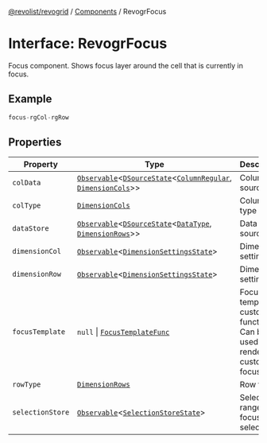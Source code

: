 [@revolist/revogrid](README.md) / [Components](Namespace.Components.md) / RevogrFocus

# Interface: RevogrFocus

Focus component. Shows focus layer around the cell that is currently in focus.

## Example

```ts
focus-rgCol-rgRow
```

## Properties

| Property | Type | Description | Defined in |
| ------ | ------ | ------ | ------ |
| `colData` | [`Observable`](TypeAlias.Observable.md)\<[`DSourceState`](TypeAlias.DSourceState.md)\<[`ColumnRegular`](Interface.ColumnRegular.md), [`DimensionCols`](TypeAlias.DimensionCols.md)\>\> | Column source | [src/components.d.ts:412](https://github.com/revolist/revogrid/blob/0ab93afcbb5b98b002edc76b162fc6cdefa047cd/src/components.d.ts#L412) |
| `colType` | [`DimensionCols`](TypeAlias.DimensionCols.md) | Column type | [src/components.d.ts:416](https://github.com/revolist/revogrid/blob/0ab93afcbb5b98b002edc76b162fc6cdefa047cd/src/components.d.ts#L416) |
| `dataStore` | [`Observable`](TypeAlias.Observable.md)\<[`DSourceState`](TypeAlias.DSourceState.md)\<[`DataType`](TypeAlias.DataType.md), [`DimensionRows`](TypeAlias.DimensionRows.md)\>\> | Data rows source | [src/components.d.ts:420](https://github.com/revolist/revogrid/blob/0ab93afcbb5b98b002edc76b162fc6cdefa047cd/src/components.d.ts#L420) |
| `dimensionCol` | [`Observable`](TypeAlias.Observable.md)\<[`DimensionSettingsState`](Interface.DimensionSettingsState.md)\> | Dimension settings X | [src/components.d.ts:424](https://github.com/revolist/revogrid/blob/0ab93afcbb5b98b002edc76b162fc6cdefa047cd/src/components.d.ts#L424) |
| `dimensionRow` | [`Observable`](TypeAlias.Observable.md)\<[`DimensionSettingsState`](Interface.DimensionSettingsState.md)\> | Dimension settings Y | [src/components.d.ts:428](https://github.com/revolist/revogrid/blob/0ab93afcbb5b98b002edc76b162fc6cdefa047cd/src/components.d.ts#L428) |
| `focusTemplate` | `null` \| [`FocusTemplateFunc`](TypeAlias.FocusTemplateFunc.md) | Focus template custom function. Can be used to render custom focus layer. | [src/components.d.ts:432](https://github.com/revolist/revogrid/blob/0ab93afcbb5b98b002edc76b162fc6cdefa047cd/src/components.d.ts#L432) |
| `rowType` | [`DimensionRows`](TypeAlias.DimensionRows.md) | Row type | [src/components.d.ts:436](https://github.com/revolist/revogrid/blob/0ab93afcbb5b98b002edc76b162fc6cdefa047cd/src/components.d.ts#L436) |
| `selectionStore` | [`Observable`](TypeAlias.Observable.md)\<[`SelectionStoreState`](TypeAlias.SelectionStoreState.md)\> | Selection, range, focus for selection | [src/components.d.ts:440](https://github.com/revolist/revogrid/blob/0ab93afcbb5b98b002edc76b162fc6cdefa047cd/src/components.d.ts#L440) |
